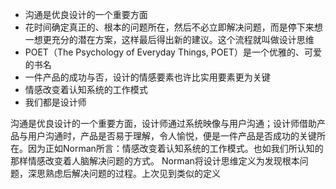 - 沟通是优良设计的一个重要方面
- 花时间确定真正的、根本的问题所在，然后不必立即解决问题，而是停下来想一想更充分的潜在方案，这样最后得出新的建议。这个流程就叫做设计思维
- POET（The Psychology of Everyday Things, POET）是一个优雅的、可爱的书名
- 一件产品的成功与否，设计的情感要素也许比实用要素更为关键
- 情感改变着认知系统的工作模式
- 我们都是设计师

沟通是优良设计的一个重要方面，设计师通过系统映像与用户沟通；设计师借助产品与用户沟通时，产品是否易于理解，令人愉悦，便是一件产品是否成功的关键所在。因为正如Norman所言：情感改变着认知系统的工作模式。也如我们所认知的那样情感改变着人脑解决问题的方式。
Norman将设计思维定义为发现根本问题，深思熟虑后解决问题的过程。上次见到类似的定义